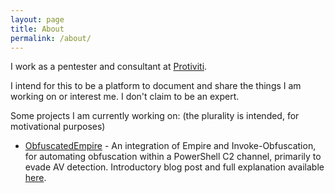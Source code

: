 ```yaml
---
layout: page
title: About
permalink: /about/
---
```


I work as a pentester and consultant at [Protiviti](https://www.protiviti.com/).

I intend for this to be a platform to document and share the things I am working on or interest me. I don't claim to be an expert.

Some projects I am currently working on: (the plurality is intended, for motivational purposes)

* [ObfuscatedEmpire](https://github.com/cobbr/ObfuscatedEmpire) - An integration of Empire and Invoke-Obfuscation, for automating obfuscation within a PowerShell C2 channel, primarily to evade AV detection. Introductory blog post and full explanation available [here]({{site.baseurl}}/ObfuscatedEmpire.html).
